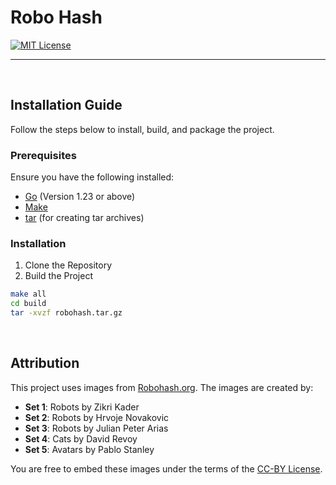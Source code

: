 # Robo Hash

[![MIT License](https://img.shields.io/badge/License-MIT-green.svg)](https://choosealicense.com/licenses/mit/)

---

<br>

## Installation Guide

Follow the steps below to install, build, and package the project.

### Prerequisites

Ensure you have the following installed:

- [Go](https://golang.org/dl/) (Version 1.23 or above)
- [Make](https://www.gnu.org/software/make/)
- [tar](https://www.gnu.org/software/tar/) (for creating tar archives)

### Installation

1. Clone the Repository
2. Build the Project

```bash
make all
cd build
tar -xvzf robohash.tar.gz
```

<br>

## Attribution

This project uses images from [Robohash.org](https://robohash.org). The images are created by:

- **Set 1**: Robots by Zikri Kader
- **Set 2**: Robots by Hrvoje Novakovic
- **Set 3**: Robots by Julian Peter Arias
- **Set 4**: Cats by David Revoy
- **Set 5**: Avatars by Pablo Stanley

You are free to embed these images under the terms of the [CC-BY License](https://creativecommons.org/licenses/by/4.0/).
